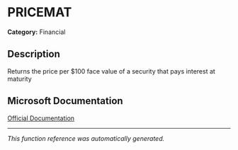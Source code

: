 # PRICEMAT

**Category:** Financial

## Description
Returns the price per $100 face value of a security that pays interest at maturity

## Microsoft Documentation
[Official Documentation](https://support.microsoft.com//en-us/office/pricemat-function-52c3b4da-bc7e-476a-989f-a95f675cae77)

---
*This function reference was automatically generated.*
